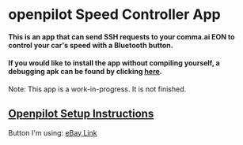 # openpilot Speed Controller App

#### This is an app that can send SSH requests to your comma.ai EON to control your car's speed with a Bluetooth button.

#### If you would like to install the app without compiling yourself, a debugging apk can be found by clicking [here](https://github.com/ShaneSmiskol/op-speed-controller/blob/master/app-debug.apk?raw=true).

Note: This app is a work-in-progress. It is not finished.

## [Openpilot Setup Instructions](https://github.com/ShaneSmiskol/op-speed-controller-app/blob/master/INSTRUCTIONS.md)

Button I'm using: [eBay Link](https://www.ebay.com/sch/i.html?_from=R40&_trksid=m570.l1313&_nkw=Car+Bluetooth4.0+Media+Button+Music+Steering+Wheel+Control+for+Smartphone&_sacat=0)
